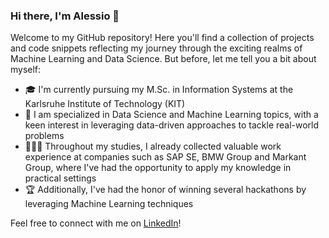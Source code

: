 ### Hi there, I'm Alessio 👋

Welcome to my GitHub repository! Here you'll find a collection of projects and code snippets reflecting my journey through the exciting realms of Machine Learning and Data Science. But before, let me tell you a bit about myself:

- 🎓 I'm currently pursuing my M.Sc. in Information Systems at the Karlsruhe Institute of Technology (KIT)
- 🎯 I am specialized in Data Science and Machine Learning topics, with a keen interest in leveraging data-driven approaches to tackle real-world problems
- 👨🏽‍💻 Throughout my studies, I already collected valuable work experience at companies such as SAP SE, BMW Group and Markant Group, where I've had the opportunity to apply my knowledge in practical settings
- 🏆 Additionally, I've had the honor of winning several hackathons by leveraging Machine Learning techniques

Feel free to connect with me on [LinkedIn](https://www.linkedin.com/in/alessio-negrini-9a7847230/)! 
